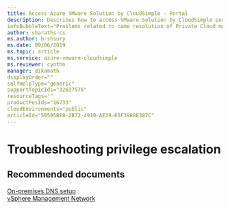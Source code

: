 ```yaml
--- 
title: Access Azure VMware Solution by CloudSimple - Portal 
description: Describes how to access VMware Solution by CloudSimple portal from Azure portal
infoBubbleText="Problems related to name resolution of Private Cloud management components like vCenter, ESXi hosts etc"
author: sharaths-cs 
ms.author: b-shsury 
ms.date: 09/06/2019 
ms.topic: article 
ms.service: azure-vmware-cloudsimple 
ms.reviewer: cynthn 
manager: dikamath
displayOrder=""
selfHelpType="generic"
supportTopicIds="32637576"
resourceTags=""
productPesIds="16733"
cloudEnvironments="public"
articleId="50595BF8-2B72-4910-AE39-65F3988E387C"
---
```


# Troubleshooting privilege escalation 


## **Recommended documents**

[On-premises DNS setup](https://docs.microsoft.com/en-us/azure/vmware-cloudsimple/on-premises-dns-setup/) <br>
[vSphere Management Network](https://docs.microsoft.com/en-us/azure/vmware-cloudsimple/manage-private-cloud#vsphere-management-network)
